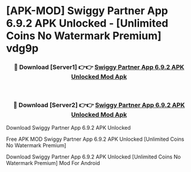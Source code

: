 # [APK-MOD] Swiggy Partner App 6.9.2 APK Unlocked - [Unlimited Coins No Watermark Premium] vdg9p



<div align="center">
<h3>🔴 Download [Server1] 👉👉 <a href="https://momento.my/?title=Swiggy_Partner_App_6.9.2_APK_Unlocked">Swiggy Partner App 6.9.2 APK Unlocked Mod Apk</a></h3><br>

<h3>🔴 Download [Server2] 👉👉 <a href="https://momento.my/?title=Swiggy_Partner_App_6.9.2_APK_Unlocked">Swiggy Partner App 6.9.2 APK Unlocked Mod Apk</a></h3>
</div>



Download Swiggy Partner App 6.9.2 APK Unlocked 

Free APK MOD Swiggy Partner App 6.9.2 APK Unlocked [Unlimited Coins No Watermark Premium]

Download Swiggy Partner App 6.9.2 APK Unlocked [Unlimited Coins No Watermark Premium] Mod For Android
